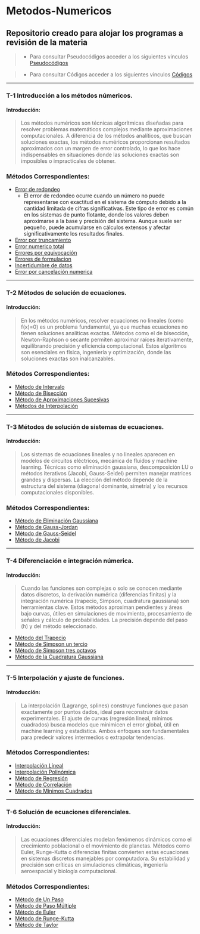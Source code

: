 # Metodos-Numericos
## Repositorio creado para alojar los programas a revisión de la materia
> * Para consultar Pseudocódigos acceder a los siguientes vinculos
[Pseudocódigos](Pseudocódigos)

> * Para consultar Códigos acceder a los siguientes vinculos
[Códigos](Códigos)
---------------------------------------------------------------------
### T-1 Introducción a los métodos númericos.
#### Introducción:
>Los métodos numéricos son técnicas algorítmicas diseñadas para resolver problemas matemáticos complejos mediante aproximaciones computacionales. A diferencia de los métodos analíticos, que buscan soluciones exactas, los métodos numéricos proporcionan resultados aproximados con un margen de error controlado, lo que los hace indispensables en situaciones donde las soluciones exactas son imposibles o impracticales de obtener.
### Métodos Correspondientes:
* [Error de redondeo](https://github.com/Darcader69/Metodos-Numericos/tree/a14217f60f5c91e0ab1e53edf5b8e0c85a6e0e3c/C%C3%B3digos/Tema%201/1.%20Error%20de%20redondeo)
  - El error de redondeo ocurre cuando un número no puede representarse con exactitud en el sistema de cómputo debido a la cantidad limitada de cifras significativas. Este tipo de error es común en los sistemas de punto flotante, donde los valores deben aproximarse a la base y precisión del sistema. Aunque suele ser pequeño, puede acumularse en cálculos extensos y afectar significativamente los resultados finales.
* [Error por truncamiento](https://github.com/Darcader69/Metodos-Numericos/tree/cc27adcf13b3dc2b3245485c81f48ab7268ccd64/C%C3%B3digos/Tema%201/2.%20Error%20por%20truncamiento)
* [Error numerico total](https://github.com/Darcader69/Metodos-Numericos/tree/cc27adcf13b3dc2b3245485c81f48ab7268ccd64/C%C3%B3digos/Tema%201/3.%20Error%20n%C3%BAmerico%20total)
* [Errores por equivocación](https://github.com/Darcader69/MetodosNumericos/tree/cc27adcf13b3dc2b3245485c81f48ab7268ccd64/C%C3%B3digos/Tema%201/4.%20Errores%20por%20equivocaci%C3%B3n)
* [Errores de formulacion](https://github.com/Darcader69/Metodos-Numericos/tree/cc27adcf13b3dc2b3245485c81f48ab7268ccd64/C%C3%B3digos/Tema%201/5.%20Errores%20de%20Formulaci%C3%B3n)
* [Incertidumbre de datos](https://github.com/Darcader69/Metodos-Numericos/tree/cc27adcf13b3dc2b3245485c81f48ab7268ccd64/C%C3%B3digos/Tema%201/6.%20Incertidumbre%20de%20datos)
* [Error por cancelación numerica](https://github.com/Darcader69/Metodos-Numericos/tree/cc27adcf13b3dc2b3245485c81f48ab7268ccd64/C%C3%B3digos/Tema%201/7.%20Error%20por%20cancelaci%C3%B3n%20num%C3%A9rica)
---------------------------------------------------------------------
### T-2 Métodos de solución de ecuaciones.
#### Introducción:
>En los métodos numéricos, resolver ecuaciones no lineales (como f(x)=0) es un problema fundamental, ya que muchas ecuaciones no tienen soluciones analíticas exactas. Métodos como el de bisección, Newton-Raphson o secante permiten aproximar raíces iterativamente, equilibrando precisión y eficiencia computacional. Estos algoritmos son esenciales en física, ingeniería y optimización, donde las soluciones exactas son inalcanzables.
### Métodos Correspondientes:
* [Método de Intervalo](https://github.com/Darcader69/Metodos-Numericos/tree/a0add31eeaf2b5055860451b3ce8c31abb7fc23d/C%C3%B3digos/Tema%202/1.%20M%C3%A9todo%20de%20Intervalo)
* [Método de Bisección](https://github.com/Darcader69/Metodos-Numericos/tree/a0add31eeaf2b5055860451b3ce8c31abb7fc23d/C%C3%B3digos/Tema%202/2.%20M%C3%A9todo%20de%20Bisecci%C3%B3n)
* [Método de Aproximaciones Sucesivas](https://github.com/Darcader69/Metodos-Numericos/tree/a0add31eeaf2b5055860451b3ce8c31abb7fc23d/C%C3%B3digos/Tema%202/3.%20M%C3%A9todo%20de%20Aproximaciones%20Sucesivas)
* [Métodos de Interpolación](https://github.com/Darcader69/Metodos-Numericos/tree/a0add31eeaf2b5055860451b3ce8c31abb7fc23d/C%C3%B3digos/Tema%202/4.%20M%C3%A9todos%20de%20Interpolaci%C3%B3n)
---------------------------------------------------------------------
### T-3 Métodos de solución de sistemas de ecuaciones.
#### Introducción:
>Los sistemas de ecuaciones lineales y no lineales aparecen en modelos de circuitos eléctricos, mecánica de fluidos y machine learning. Técnicas como eliminación gaussiana, descomposición LU o métodos iterativos (Jacobi, Gauss-Seidel) permiten manejar matrices grandes y dispersas. La elección del método depende de la estructura del sistema (diagonal dominante, simetría) y los recursos computacionales disponibles.
### Métodos Correspondientes:
* [Método de Eliminación Gaussiana](https://github.com/Darcader69/Metodos-Numericos/tree/a0add31eeaf2b5055860451b3ce8c31abb7fc23d/C%C3%B3digos/Tema%203/1.%20M%C3%A9todo%20de%20Eliminaci%C3%B3n%20Gaussiana)
* [Método de Gauss-Jordan](https://github.com/Darcader69/Metodos-Numericos/tree/a0add31eeaf2b5055860451b3ce8c31abb7fc23d/C%C3%B3digos/Tema%203/2.%20M%C3%A9todo%20de%20Gauss-Jordan)
* [Método de Gauss-Seidel](https://github.com/Darcader69/Metodos-Numericos/tree/a0add31eeaf2b5055860451b3ce8c31abb7fc23d/C%C3%B3digos/Tema%203/3.%20M%C3%A9todo%20de%20Gauss-Seidel)
* [Método de Jacobi](https://github.com/Darcader69/Metodos-Numericos/tree/a0add31eeaf2b5055860451b3ce8c31abb7fc23d/C%C3%B3digos/Tema%203/4.%20M%C3%A9todo%20de%20Jacobi)
---------------------------------------------------------------------
### T-4 Diferenciación e integración númerica.
#### Introducción:
>Cuando las funciones son complejas o solo se conocen mediante datos discretos, la derivación numérica (diferencias finitas) y la integración numérica (trapecio, Simpson, cuadratura gaussiana) son herramientas clave. Estos métodos aproximan pendientes y áreas bajo curvas, útiles en simulaciones de movimiento, procesamiento de señales y cálculo de probabilidades. La precisión depende del paso (h) y del método seleccionado.
* [Método del Trapecio](https://github.com/Darcader69/Metodos-Numericos/tree/a0add31eeaf2b5055860451b3ce8c31abb7fc23d/C%C3%B3digos/Tema%204/1.%20M%C3%A9todo%20del%20Trapecio)
* [Método de Simpson un tercio](https://github.com/Darcader69/Metodos-Numericos/tree/a0add31eeaf2b5055860451b3ce8c31abb7fc23d/C%C3%B3digos/Tema%204/2.%20M%C3%A9todo%20de%20Simpson%20un%20tercio)
* [Método de Simpson tres octavos](https://github.com/Darcader69/Metodos-Numericos/tree/a0add31eeaf2b5055860451b3ce8c31abb7fc23d/C%C3%B3digos/Tema%204/3.%20M%C3%A9todo%20de%20Simpson%20tres%20octavos)
* [Método de la Cuadratura Gaussiana](https://github.com/Darcader69/Metodos-Numericos/tree/a0add31eeaf2b5055860451b3ce8c31abb7fc23d/C%C3%B3digos/Tema%204/4.%20M%C3%A9todo%20de%20la%20Cuadratura%20Gaussiana)
 ---------------------------------------------------------------------
 ### T-5 Interpolación y ajuste de funciones.
#### Introducción:
>La interpolación (Lagrange, splines) construye funciones que pasan exactamente por puntos dados, ideal para reconstruir datos experimentales. El ajuste de curvas (regresión lineal, mínimos cuadrados) busca modelos que minimicen el error global, útil en machine learning y estadística. Ambos enfoques son fundamentales para predecir valores intermedios o extrapolar tendencias.
### Métodos Correspondientes:
* [Interpolación Líneal](https://github.com/Darcader69/Metodos-Numericos/tree/a0add31eeaf2b5055860451b3ce8c31abb7fc23d/C%C3%B3digos/Tema%205/1.%20Interpolaci%C3%B3n%20L%C3%ADneal) 
* [Interpolación Polinómica](https://github.com/Darcader69/Metodos-Numericos/tree/a0add31eeaf2b5055860451b3ce8c31abb7fc23d/C%C3%B3digos/Tema%205/2.%20Interpolaci%C3%B3n%20Polin%C3%B3mica)
* [Método de Regresión](https://github.com/Darcader69/Metodos-Numericos/tree/a0add31eeaf2b5055860451b3ce8c31abb7fc23d/C%C3%B3digos/Tema%205/3.%20M%C3%A9todo%20de%20Regresi%C3%B3n)
* [Método de Correlación](https://github.com/Darcader69/Metodos-Numericos/tree/a0add31eeaf2b5055860451b3ce8c31abb7fc23d/C%C3%B3digos/Tema%205/4.%20M%C3%A9todo%20de%20Correlaci%C3%B3n)
* [Método de Mínimos Cuadrados](https://github.com/Darcader69/Metodos-Numericos/tree/a0add31eeaf2b5055860451b3ce8c31abb7fc23d/C%C3%B3digos/Tema%205/5.%20M%C3%A9todo%20de%20M%C3%ADnimos%20Cuadrados)
 ---------------------------------------------------------------------
 ### T-6 Solución de ecuaciones diferenciales.
#### Introducción:
>Las ecuaciones diferenciales modelan fenómenos dinámicos como el crecimiento poblacional o el movimiento de planetas. Métodos como Euler, Runge-Kutta o diferencias finitas convierten estas ecuaciones en sistemas discretos manejables por computadora. Su estabilidad y precisión son críticas en simulaciones climáticas, ingeniería aeroespacial y biología computacional.
### Métodos Correspondientes:
* [Método de Un Paso](https://github.com/Darcader69/Metodos-Numericos/tree/a0add31eeaf2b5055860451b3ce8c31abb7fc23d/C%C3%B3digos/Tema%206/1.%20M%C3%A9todo%20de%20Un%20Paso)
* [Método de Paso Múltiple](https://github.com/Darcader69/Metodos-Numericos/tree/a0add31eeaf2b5055860451b3ce8c31abb7fc23d/C%C3%B3digos/Tema%206/2.%20M%C3%A9todo%20de%20Paso%20M%C3%BAltiple)
* [Método de Euler](https://github.com/Darcader69/Metodos-Numericos/tree/a0add31eeaf2b5055860451b3ce8c31abb7fc23d/C%C3%B3digos/Tema%206/3.%20M%C3%A9todo%20de%20Euler)
* [Método de Runge-Kutta](https://github.com/Darcader69/Metodos-Numericos/tree/a0add31eeaf2b5055860451b3ce8c31abb7fc23d/C%C3%B3digos/Tema%206/4.%20M%C3%A9todo%20de%20Runge-Kutta)
* [Método de Taylor](https://github.com/Darcader69/Metodos-Numericos/tree/a0add31eeaf2b5055860451b3ce8c31abb7fc23d/C%C3%B3digos/Tema%206/5.%20M%C3%A9todo%20de%20Taylor)
